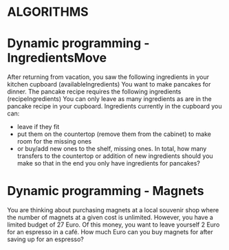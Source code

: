 # ALGORITHMS

# Dynamic programming - IngredientsMove 

After returning from vacation, you saw the following ingredients in your kitchen cupboard (availableIngredients)
You want to make pancakes for dinner. The pancake recipe requires the following ingredients (recipeIngredients)
You can only leave as many ingredients as are in the pancake recipe in your cupboard.
Ingredients currently in the cupboard you can:
- leave if they fit
- put them on the countertop (remove them from the cabinet) to make room for the missing ones
- or buy/add new ones to the shelf, missing ones.
In total, how many transfers to the countertop or addition of new ingredients should you make so that in the end you only have ingredients for pancakes?


# Dynamic programming - Magnets

You are thinking about purchasing magnets at a local souvenir shop where the number of magnets at a given cost is unlimited.
However, you have a limited budget of 27 Euro. Of this money, you want to leave yourself 2 Euro for an espresso in a café.
How much Euro can you buy magnets for after saving up for an espresso?